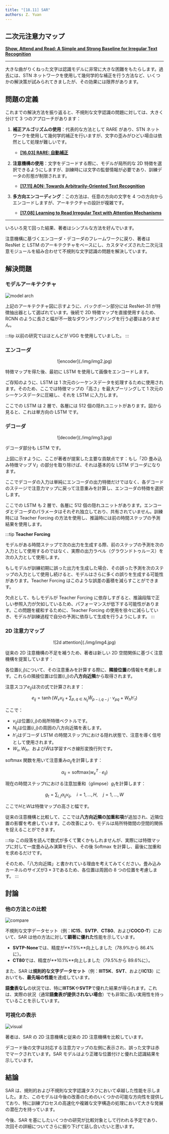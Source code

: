 ```yaml
---
title: "[18.11] SAR"
authors: Z. Yuan
---
```


## 二次元注意力マップ

[**Show, Attend and Read: A Simple and Strong Baseline for Irregular Text Recognition**](https://arxiv.org/abs/1811.00751)

---

大きな曲がりくねった文字は認識モデルに非常に大きな困難をもたらします。過去には、STN ネットワークを使用して幾何学的な補正を行う方法など、いくつかの解決策が試みられてきましたが、その効果には限界があります。

## 問題の定義

これまでの解決方法を振り返ると、不規則な文字認識の問題に対しては、大きく分けて 3 つのアプローチがあります：

1. **補正アルゴリズムの使用**：代表的な方法として RARE があり、STN ネットワークを使用して幾何学的補正を行いますが、文字の歪みがひどい場合は依然として処理が難しいです。

   - [**[16.03] RARE: 自動補正**](../1603-rare/index.md)

2. **注意機構の使用**：文字をデコードする際に、モデルが局所的な 2D 特徴を選択できるようにしますが、訓練時には文字の監督情報が必要であり、訓練データの形態が制限されます。

   - [**[17.11] AON: Towards Arbitrarily-Oriented Text Recognition**](https://arxiv.org/pdf/1711.04226)

3. **多方向エンコーディング**：この方法は、任意の方向の文字を 4 つの方向からエンコードしますが、アーキテクチャの設計が複雑です。

   - [**[17.08] Learning to Read Irregular Text with Attention Mechanisms**](https://www.ijcai.org/proceedings/2017/0458.pdf)

---

いろいろ見て回った結果、著者はシンプルな方法を好んでいます。

注意機構に基づくエンコーダ・デコーダのフレームワークに戻り、著者は ResNet と LSTM のアーキテクチャをベースにし、カスタマイズされた二次元注意モジュールを組み合わせて不規則な文字認識の問題を解決しています。

## 解決問題

### モデルアーキテクチャ

![model arch](./img/img1.jpg)

上記のアーキテクチャ図に示すように、バックボーン部分には ResNet-31 が特徴抽出器として選ばれています。後続で 2D 特徴マップを直接使用するため、RCNN のように長さと幅が不一致なダウンサンプリングを行う必要はありません。

:::tip
以前の研究ではほとんどが VGG を使用していました。
:::

### エンコーダ

<div align="center">
<figure style={{ "width": "85%"}}>
![encoder](./img/img2.jpg)
</figure>
</div>

特徴マップを得た後、最初に LSTM を使用して画像をエンコードします。

ご存知のように、LSTM は 1 次元のシーケンスデータを処理するために使用されます。そのため、ここでは特徴マップの「高さ」を最大プーリングして 1 次元のシーケンスデータに圧縮し、それを LSTM に入力します。

ここでの LSTM は 2 層で、各層には 512 個の隠れユニットがあります。図から見ると、これは単方向の LSTM です。

### デコーダ

<div align="center">
<figure style={{ "width": "85%"}}>
![decoder](./img/img3.jpg)
</figure>
</div>

デコーダ部分も LSTM です。

上図に示すように、ここが著者が提案した主要な貢献点です：もし「2D 畳み込み特徴マップ V」の部分を取り除けば、それは基本的な LSTM デコーダになります。

ここでデコーダの入力は単純にエンコーダの出力特徴だけではなく、各デコードのステージで注意力マップに戻って注意重みを計算し、エンコーダの特徴を選択します。

ここでの LSTM も 2 層で、各層に 512 個の隠れユニットがあります。エンコーダとデコーダのパラメータはそれぞれ独立しており、共有されていません。訓練時には Teacher Forcing の方法を使用し、推論時には前の時間ステップの予測結果を使用します。

:::tip
**Teacher Forcing**

モデルがある時間ステップで次の出力を生成する際、前のステップの予測を次の入力として使用するのではなく、実際の出力ラベル（グラウンドトゥルース）を次の入力として使用します。

もしモデルが訓練初期に誤った出力を生成した場合、その誤った予測を次のステップの入力として使用し続けると、モデルはさらに多くの誤りを生成する可能性があります。Teacher Forcing はこのような誤差の蓄積を減らすことができます。

欠点として、もしモデルが Teacher Forcing に依存しすぎると、推論段階で正しい参照入力が欠如しているため、パフォーマンスが低下する可能性があります。この問題を緩和するために、Teacher Forcing の使用を徐々に減らしていき、モデルが訓練過程で自分の予測に依存して生成を行うようにします。
:::

### 2D 注意力マップ

<div align="center">
<figure style={{ "width": "70%"}}>
![2d attention](./img/img4.jpg)
</figure>
</div>

従来の 2D 注意機構の不足を補うため、著者は新しい 2D 空間関係に基づく注意機構を提案しています：

各位置$(i, j)$について、その注意重みを計算する際に、**隣接位置**の情報を考慮します。これらの隣接位置は位置$(i, j)$の**八方向近隣**から取得されます。

注意スコア$e_{ij}$は次の式で計算されます：

$$
e_{ij} = \tanh(W_v v_{ij} + \sum_{p,q \in N_{ij}} \tilde{W}_{p-i, q-j} \cdot v_{pq} + W_h h'_t)
$$

ここで：

- $v_{ij}$は位置$(i, j)$の局所特徴ベクトルです。
- $N_{ij}$は位置$(i, j)$の周囲の八方向近隣を表します。
- $h'_t$はデコーダ LSTM の時間ステップ$t$における隠れ状態で、注意を導く信号として使用されます。
- $W_v, W_h$、および$\tilde{W}$は学習すべき線形変換行列です。

softmax 関数を用いて注意重み$\alpha_{ij}$を計算します：

$$
\alpha_{ij} = \text{softmax}(w_e^T \cdot e_{ij})
$$

現在の時間ステップ$t$における注意加重和（glimpse）$g_t$を計算します：

$$
g_t = \sum_{i,j} \alpha_{ij} v_{ij}, \quad i = 1, \ldots, H, \quad j = 1, \ldots, W
$$

ここで$H$と$W$は特徴マップの高さと幅です。

従来の注意機構と比較して、ここでは**八方向近隣の加重和項**が追加され、近隣位置の影響を考慮しています。この改善により、モデルは局所特徴間の空間的関係を捉えることができます。

:::tip
この段落を読んで数式が多くて驚くかもしれませんが、実際には特徴マップに対して一度畳み込み演算を行い、その後 Softmax を計算し、最後に加重和を求めるだけです。

そのため、「八方向近隣」と書かれている理由を考えてみてください。畳み込みカーネルのサイズが$3 \times 3$であるため、各位置は周囲の 8 つの位置を考慮します。
:::

## 討論

### 他の方法との比較

![compare](./img/img5.jpg)

不規則な文字データセット（例：**IC15**、**SVTP**、**CT80**、および**COCO-T**）において、SAR は他の方法に対して**顕著に優れた**性能を示しています。

- **SVTP-None**では、精度が**7.5%**向上しました（78.9%から 86.4%に）。
- **CT80**では、精度が**10.1%**向上しました（79.5%から 89.6%に）。

また、SAR は**規則的な文字データセット**（例：**IIIT5K**、**SVT**、および**IC13**）においても、**最先端の性能**を達成しています。

**語彙表なし**の状況では、特に**IIIT5K**や**SVTP**で優れた結果が得られます。これは、実際の状況（通常**語彙表が提供されない場合**）でも非常に高い実用性を持っていることを示しています。

### 可視化の表示

![visual](./img/img6.jpg)

著者は、SAR の 2D 注意機構と従来の 2D 注意機構を比較しています。

デコード後の文字は対応する注意力マップの左側に表示され、誤った文字は赤でマークされています。SAR モデルはより正確な位置付けと優れた認識結果を示しています。

## 結論

SAR は、規則的および不規則な文字認識タスクにおいて卓越した性能を示しました。また、このモデルは今後の改善のためのいくつかの可能な方向性を提供しており、特に訓練プロセスの高速化や複雑な文字構造の処理において大きな発展の潜在力を持っています。

今後、SAR を基にしたいくつかの研究が比較対象として行われる予定であり、次回その詳細についてさらに掘り下げて話し合いたいと思います。
